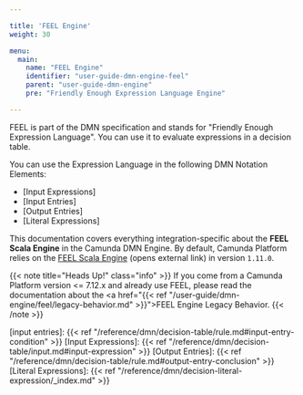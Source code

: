 ```yaml
---

title: 'FEEL Engine'
weight: 30

menu:
  main:
    name: "FEEL Engine"
    identifier: "user-guide-dmn-engine-feel"
    parent: "user-guide-dmn-engine"
    pre: "Friendly Enough Expression Language Engine"

---
```


FEEL is part of the DMN specification and stands for "Friendly Enough Expression Language". You can 
use it to evaluate expressions in a decision table.

You can use the Expression Language in the following DMN Notation Elements:

* [Input Expressions]
* [Input Entries]
* [Output Entries]
* [Literal Expressions]

This documentation covers everything integration-specific about the **FEEL Scala Engine** in the 
Camunda DMN Engine. By default, Camunda Platform relies on the [FEEL Scala Engine][] (opens external link) 
in version `1.11.0`. 

{{< note title="Heads Up!" class="info" >}}
If you come from a Camunda Platform version <= 7.12.x and already use FEEL, 
please read the documentation about the 
<a href="{{< ref "/user-guide/dmn-engine/feel/legacy-behavior.md" >}}">FEEL Engine Legacy Behavior</a>.
{{< /note >}}

[FEEL Scala Engine]: https://github.com/camunda/feel-scala
[input entries]: {{< ref "/reference/dmn/decision-table/rule.md#input-entry-condition" >}}
[Input Expressions]: {{< ref "/reference/dmn/decision-table/input.md#input-expression" >}}
[Output Entries]: {{< ref "/reference/dmn/decision-table/rule.md#output-entry-conclusion" >}}
[Literal Expressions]: {{< ref "/reference/dmn/decision-literal-expression/_index.md" >}}
